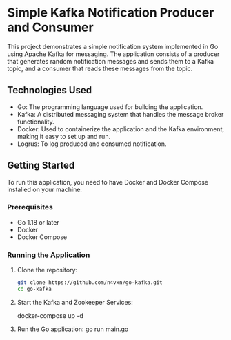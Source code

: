 # Simple Kafka Notification Producer and Consumer

This project demonstrates a simple notification system implemented in Go using Apache Kafka for messaging. The application consists of a producer that generates random notification messages and sends them to a Kafka topic, and a consumer that reads these messages from the topic.

## Technologies Used

- Go: The programming language used for building the application.
- Kafka: A distributed messaging system that handles the message broker functionality.
- Docker: Used to containerize the application and the Kafka environment, making it easy to set up and run.
- Logrus: To log produced and consumed notification.

## Getting Started

To run this application, you need to have Docker and Docker Compose installed on your machine.

### Prerequisites

- Go 1.18 or later
- Docker
- Docker Compose

### Running the Application

1. Clone the repository:

   ```bash
   git clone https://github.com/n4vxn/go-kafka.git
   cd go-kafka

2. Start the Kafka and Zookeeper Services:

    docker-compose up -d

3. Run the Go application:
    go run main.go